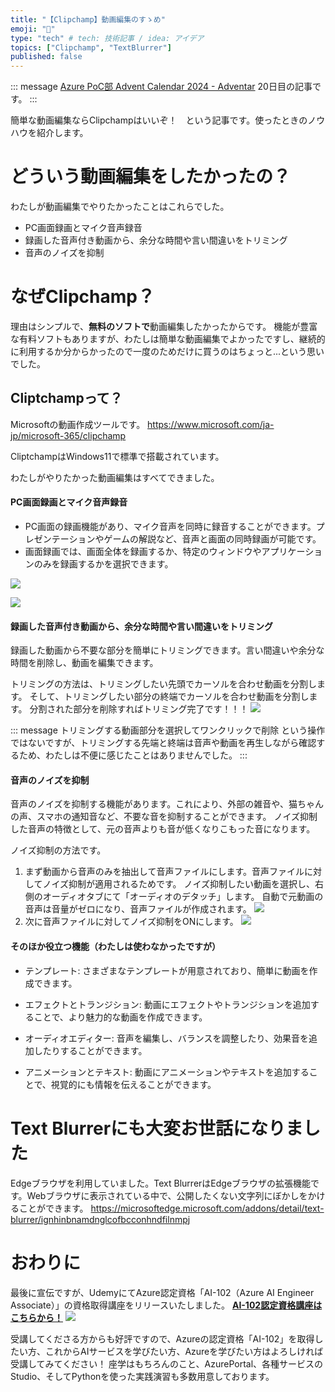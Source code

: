 ```yaml
---
title: "【Clipchamp】動画編集のすゝめ"
emoji: "🎥"
type: "tech" # tech: 技術記事 / idea: アイデア
topics: ["Clipchamp", "TextBlurrer"]
published: false
---
```


::: message
[Azure PoC部 Advent Calendar 2024 - Adventar](https://adventar.org/calendars/10622) 20日目の記事です。
:::

簡単な動画編集ならClipchampはいいぞ！　という記事です。使ったときのノウハウを紹介します。

# どういう動画編集をしたかったの？
わたしが動画編集でやりたかったことはこれらでした。
- PC画面録画とマイク音声録音
- 録画した音声付き動画から、余分な時間や言い間違いをトリミング
- 音声のノイズを抑制

# なぜClipchamp？
理由はシンプルで、**無料のソフトで**動画編集したかったからです。
機能が豊富な有料ソフトもありますが、わたしは簡単な動画編集でよかったですし、継続的に利用するか分からかったので一度のためだけに買うのはちょっと...という思いでした。

## Cliptchampって？
Microsoftの動画作成ツールです。
https://www.microsoft.com/ja-jp/microsoft-365/clipchamp

CliptchampはWindows11で標準で搭載されています。

わたしがやりたかった動画編集はすべてできました。
#### PC画面録画とマイク音声録音
- PC画面の録画機能があり、マイク音声を同時に録音することができます。プレゼンテーションやゲームの解説など、音声と画面の同時録画が可能です。
- 画面録画では、画面全体を録画するか、特定のウィンドウやアプリケーションのみを録画するかを選択できます。

![](/images/video-edit-clipchamp/2024-12-17-21-48-47.png)

![](/images/video-edit-clipchamp/2024-12-17-21-49-28.png)

#### 録画した音声付き動画から、余分な時間や言い間違いをトリミング
録画した動画から不要な部分を簡単にトリミングできます。言い間違いや余分な時間を削除し、動画を編集できます。

トリミングの方法は、トリミングしたい先頭でカーソルを合わせ動画を分割します。
そして、トリミングしたい部分の終端でカーソルを合わせ動画を分割します。
分割された部分を削除すればトリミング完了です！！！
![](/images/video-edit-clipchamp/2024-12-19-21-35-50.png)

::: message
トリミングする動画部分を選択してワンクリックで削除 という操作ではないですが、トリミングする先端と終端は音声や動画を再生しながら確認するため、わたしは不便に感じたことはありませんでした。
:::

#### 音声のノイズを抑制
音声のノイズを抑制する機能があります。これにより、外部の雑音や、猫ちゃんの声、スマホの通知音など、不要な音を抑制することができます。
ノイズ抑制した音声の特徴として、元の音声よりも音が低くなりこもった音になります。

ノイズ抑制の方法です。
1. まず動画から音声のみを抽出して音声ファイルにします。音声ファイルに対してノイズ抑制が適用されるためです。
ノイズ抑制したい動画を選択し、右側のオーディオタブにて「オーディオのデタッチ」します。
自動で元動画の音声は音量がゼロになり、音声ファイルが作成されます。
![](/images/video-edit-clipchamp/2024-12-19-21-55-33.png)
2. 次に音声ファイルに対してノイズ抑制をONにします。
![](/images/video-edit-clipchamp/2024-12-19-22-07-09.png)



#### そのほか役立つ機能（わたしは使わなかったですが）
- テンプレート: さまざまなテンプレートが用意されており、簡単に動画を作成できます。

- エフェクトとトランジション: 動画にエフェクトやトランジションを追加することで、より魅力的な動画を作成できます。

- オーディオエディター: 音声を編集し、バランスを調整したり、効果音を追加したりすることができます。

- アニメーションとテキスト: 動画にアニメーションやテキストを追加することで、視覚的にも情報を伝えることができます。

# Text Blurrerにも大変お世話になりました
Edgeブラウザを利用していました。Text BlurrerはEdgeブラウザの拡張機能です。Webブラウザに表示されている中で、公開したくない文字列にぼかしをかけることができます。
https://microsoftedge.microsoft.com/addons/detail/text-blurrer/ignhinbnamdnglcofbcconhndfilnmpj

# おわりに

最後に宣伝ですが、UdemyにてAzure認定資格「AI-102（Azure AI Engineer Associate）」の資格取得講座をリリースいたしました。
[**AI-102認定資格講座はこちらから！**](https://www.udemy.com/course/ai-102-azure-ai-engineer-associate/?referralCode=D0C820AF8BC5F009067D)
![](/images/video-edit-clipchamp/2024-12-15-19-33-22.png)

受講してくださる方からも好評ですので、Azureの認定資格「AI-102」を取得したい方、これからAIサービスを学びたい方、Azureを学びたい方はよろしければ受講してみてください！
座学はもちろんのこと、AzurePortal、各種サービスのStudio、そしてPythonを使った実践演習も多数用意しております。
